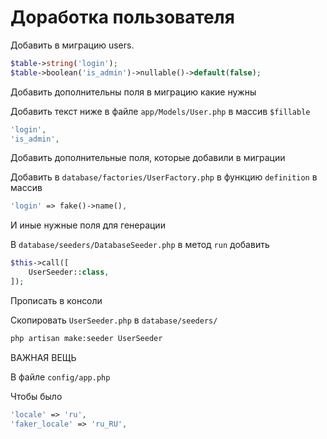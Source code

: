 # Доработка пользователя

Добавить в миграцию users.

```php
$table->string('login');
$table->boolean('is_admin')->nullable()->default(false);
```

Добавить дополнительны поля в миграцию какие нужны

Добавить текст ниже в файле `app/Models/User.php` в массив `$fillable`

```php
'login',
'is_admin',
```

Добавить дополнительные поля, которые добавили в миграции

Добавить в `database/factories/UserFactory.php` в функцию `definition` в массив

```php
'login' => fake()->name(),
```

И иные нужные поля для генерации

В `database/seeders/DatabaseSeeder.php` в метод `run` добавить

```php
$this->call([
    UserSeeder::class,
]);
```

Прописать в консоли

Скопировать `UserSeeder.php` в `database/seeders/`

```bash
php artisan make:seeder UserSeeder
```

ВАЖНАЯ ВЕЩЬ

В файле `config/app.php`

Чтобы было

```php
'locale' => 'ru',
'faker_locale' => 'ru_RU',
```
